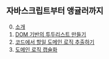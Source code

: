 ## 자바스크립트부터 앵귤러까지

0. [소개](https://dev-goraebap.gitbook.io/docs.goraebap/from-js-to-angular/intro)
1. [DOM 기반의 투두리스트 만들기](https://dev-goraebap.gitbook.io/docs.goraebap/from-js-to-angular/make-based-element)
2. [코드에서 할일 도메인 로직 추출하기](https://dev-goraebap.gitbook.io/docs.goraebap/from-js-to-angular/split-domain-logic)
3. [도메인 로직 캡슐화](https://dev-goraebap.gitbook.io/docs.goraebap/from-js-to-angular/encapsulation-domain-logic)
